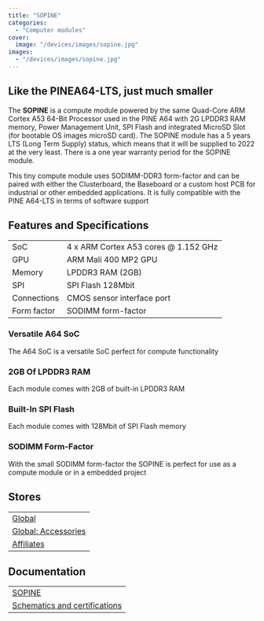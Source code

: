 ```yaml
---
title: "SOPINE"
categories: 
  - "Computer modules"
cover: 
  image: "/devices/images/sopine.jpg"
images:
  - "/devices/images/sopine.jpg"
---
```


## Like the PINEA64-LTS, just much smaller

The **SOPINE** is a compute module powered by the same Quad-Core ARM Cortex A53 64-Bit Processor used in the PINE A64 with 2G LPDDR3 RAM memory, Power Management Unit, SPI Flash and integrated MicroSD Slot (for bootable OS images microSD card). The SOPINE module has a 5 years LTS (Long Term Supply) status, which means that it will be supplied to 2022 at the very least. There is a one year warranty period for the SOPINE module.

This tiny compute module uses SODIMM-DDR3 form-factor and can be paired with either the Clusterboard, the Baseboard or a custom host PCB for industrial or other embedded applications. It is fully compatible with the PINE A64-LTS in terms of software support

## Features and Specifications

|     |     |
| --- | --- |
| SoC | 4 x ARM Cortex A53 cores @ 1.152 GHz |
| GPU | ARM Mali 400 MP2 GPU |
| Memory | LPDDR3 RAM (2GB) |
| SPI | SPI Flash 128Mbit |
| Connections | CMOS sensor interface port |
| Form factor | SODIMM form-factor |

### Versatile A64 SoC

The A64 SoC is a versatile SoC perfect for compute functionality

### 2GB Of LPDDR3 RAM

Each module comes with 2GB of built-in LPDDR3 RAM

### Built-In SPI Flash

Each module comes with 128Mbit of SPI Flash memory

### SODIMM Form-Factor

With the small SODIMM form-factor the SOPINE is perfect for use as a compute module or in a embedded project

## Stores

|     |
| --- |
| [Global](https://pine64.com/product-category/sopine/) |
| [Global: Accessories](https://pine64.com/product-category/pine-a64-lts-accessories/) |
| [Affiliates](/affiliates/) |

## Documentation

|     |
| --- |
| [SOPINE](/documentation/SOPINE/) |
| [Schematics and certifications](/documentation/SOPINE/Further_information/Schematics_and_certifications/) |
